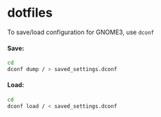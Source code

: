 # dotfiles

To save/load configuration for GNOME3, use `dconf`  

#### Save:
```bash
cd
dconf dump / > saved_settings.dconf
```

#### Load:
```bash
cd
dconf load / < saved_settings.dconf
```
